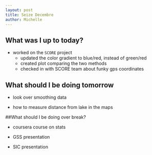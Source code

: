 ```yaml
---
layout: post
title: Seize Decembre
author: Michelle
---
```


## What was I up to today?

* worked on the `SCORE` project
  + updated the color gradient to blue/red, instead of green/red
  + created plot comparing the two methods
  + checked in with SCORE team about funky gps coordinates

## What should I be doing tomorrow

* look over smoothing data

* how to measure distance from lake in the maps

##What should I be doing over break?

* coursera course on stats

* GSS presentation

* SIC presentation

<i class="fa fa-code" style="color:pink"> </i>




